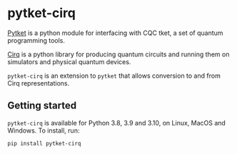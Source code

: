 # pytket-cirq

[Pytket](https://cqcl.github.io/tket/pytket/api/index.html) is a python module for interfacing
with CQC tket, a set of quantum programming tools.

[Cirq](https://www.github.com/quantumlib/cirq) is a python library for producing
quantum circuits and running them on simulators and physical quantum devices.

`pytket-cirq` is an extension to `pytket` that allows conversion to and from
Cirq representations.

## Getting started

`pytket-cirq` is available for Python 3.8, 3.9 and 3.10, on Linux, MacOS and
Windows. To install, run:

```pip install pytket-cirq```
